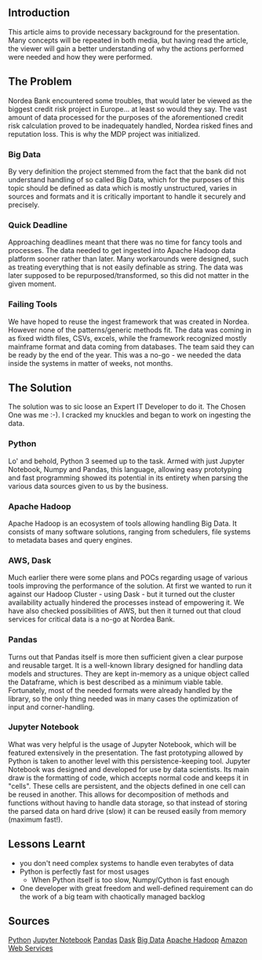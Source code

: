 ## Introduction
This article aims to provide necessary background for the presentation. Many concepts will be repeated in both media, but having read the article, the viewer will gain a better understanding of why the actions performed were needed and how they were performed.

## The Problem
Nordea Bank encountered some troubles, that would later be viewed as the biggest credit risk project in Europe... at least so would they say. The vast amount of data processed for the purposes of the aforementioned credit risk calculation proved to be inadequately handled, Nordea risked fines and reputation loss. This is why the MDP project was initialized.

### Big Data
By very definition the project stemmed from the fact that the bank did not understand handling of so called Big Data, which for the purposes of this topic should be defined as data which is mostly unstructured, varies in sources and formats and it is critically important to handle it securely and precisely.

### Quick Deadline
Approaching deadlines meant that there was no time for fancy tools and processes. The data needed to get ingested into Apache Hadoop data platform sooner rather than later. Many workarounds were designed, such as treating everything that is not easily definable as string. The data was later supposed to be repurposed/transformed, so this did not matter in the given moment.

### Failing Tools
We have hoped to reuse the ingest framework that was created in Nordea. However none of the patterns/generic methods fit. The data was coming in as fixed width files, CSVs, excels, while the framework recognized mostly mainframe format and data coming from databases. The team said they can be ready by the end of the year. This was a no-go - we needed the data inside the systems in matter of weeks, not months.

## The Solution
The solution was to sic loose an Expert IT Developer to do it. The Chosen One was me :-). I cracked my knuckles and began to work on ingesting the data.

### Python
Lo' and behold, Python 3 seemed up to the task. Armed with just Jupyter Notebook, Numpy and Pandas, this language, allowing easy prototyping and fast programming showed its potential in its entirety when parsing the various data sources given to us by the business.

### Apache Hadoop
Apache Hadoop is an ecosystem of tools allowing handling Big Data. It consists of many software solutions, ranging from schedulers, file systems to metadata bases and query engines.

### AWS, Dask
Much earlier there were some plans and POCs regarding usage of various tools improving the performance of the solution. At first we wanted to run it against our Hadoop Cluster - using Dask - but it turned out the cluster availability actually hindered the processes instead of empowering it. We have also checked possibilities of AWS, but then it turned out that cloud services for critical data is a no-go at Nordea Bank.

### Pandas
Turns out that Pandas itself is more then sufficient given a clear purpose and reusable target. It is a well-known library designed for handling data models and structures. They are kept in-memory as a unique object called the Dataframe, which is best described as a minimum viable table. Fortunately, most of the needed formats were already handled by the library, so the only thing needed was in many cases the optimization of input and corner-handling.

### Jupyter Notebook
What was very helpful is the usage of Jupyter Notebook, which will be featured extensively in the presentation. The fast prototyping allowed by Python is taken to another level with this persistence-keeping tool. Jupyter Notebook was designed and developed for use by data scientists. Its main draw is the formatting of code, which accepts normal code and keeps it in "cells". These cells are persistent, and the objects defined in one cell can be reused in another. This allows for decomposition of methods and functions without having to handle data storage, so that instead of storing the parsed data on hard drive (slow) it can be reused easily from memory (maximum fast!).

## Lessons Learnt
* you don't need complex systems to handle even terabytes of data
* Python is perfectly fast for most usages
    * When Python itself is too slow, Numpy/Cython is fast enough
* One developer with great freedom and well-defined requirement can do the work of a big team with chaotically managed backlog

## Sources
[Python](http://www.python.org/)
[Jupyter Notebook](https://jupyter.org/)
[Pandas](https://pandas.pydata.org/)
[Dask](https://dask.org/)
[Big Data](https://en.wikipedia.org/wiki/Big_data)
[Apache Hadoop](https://hadoop.apache.org/)
[Amazon Web Services](https://aws.amazon.com/)
